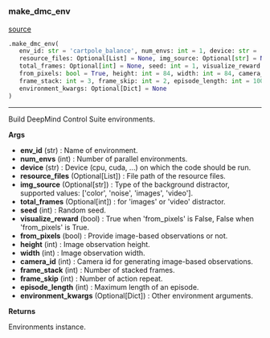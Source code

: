 #


### make_dmc_env
[source](https://github.com/RLE-Foundation/Hsuanwu/blob/main/hsuanwu/env/dmc/__init__.py/#L12)
```python
.make_dmc_env(
   env_id: str = 'cartpole_balance', num_envs: int = 1, device: str = 'cpu',
   resource_files: Optional[List] = None, img_source: Optional[str] = None,
   total_frames: Optional[int] = None, seed: int = 1, visualize_reward: bool = False,
   from_pixels: bool = True, height: int = 84, width: int = 84, camera_id: int = 0,
   frame_stack: int = 3, frame_skip: int = 2, episode_length: int = 1000,
   environment_kwargs: Optional[Dict] = None
)
```

---
Build DeepMind Control Suite environments.


**Args**

* **env_id** (str) : Name of environment.
* **num_envs** (int) : Number of parallel environments.
* **device** (str) : Device (cpu, cuda, ...) on which the code should be run.
* **resource_files** (Optional[List]) : File path of the resource files.
* **img_source** (Optional[str]) : Type of the background distractor, supported values: ['color', 'noise', 'images', 'video'].
* **total_frames** (Optional[int]) : for 'images' or 'video' distractor.
* **seed** (int) : Random seed.
* **visualize_reward** (bool) : True when 'from_pixels' is False, False when 'from_pixels' is True.
* **from_pixels** (bool) : Provide image-based observations or not.
* **height** (int) : Image observation height.
* **width** (int) : Image observation width.
* **camera_id** (int) : Camera id for generating image-based observations.
* **frame_stack** (int) : Number of stacked frames.
* **frame_skip** (int) : Number of action repeat.
* **episode_length** (int) : Maximum length of an episode.
* **environment_kwargs** (Optional[Dict]) : Other environment arguments.


**Returns**

Environments instance.
